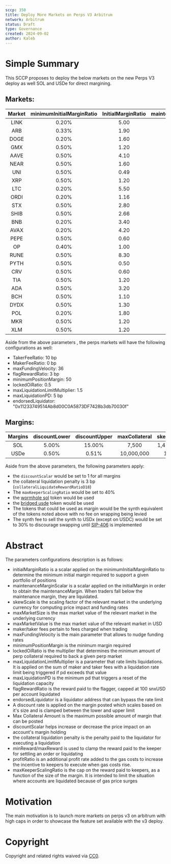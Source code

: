 ```yaml
---
sccp: 350
title: Deploy More Markets on Perps V3 Arbitrum
network: Arbitrum
status: Draft
type: Governance
created: 2024-09-02
author: Kaleb
---
```


# Simple Summary

This SCCP proposes to deploy the below markets on the new Perps V3 deploy as well SOL and USDe for direct margining.

## Markets:

| **Market** | **minimumInitialMarginRatio** | **InitialMarginRatio** | **maintenanceMarginScalar** |   **skewScale**   | **maxMarketSize** | **maxMarketValue** |
|:----------:|:-----------------------------:|:----------------------:|:---------------------------:|:-----------------:|:-----------------:|:------------------:|
|    LINK    |             0.20%             |          5.00          |             0.34            |     3,750,000     |      450,000      |      5,000,000     |
|     ARB    |             0.33%             |          1.90          |             0.38            |     50,000,000    |     6,000,000     |      3,000,000     |
|    DOGE    |             0.20%             |          1.60          |             0.36            |    789,000,000    |     51,000,000    |      5,000,000     |
|     GMX    |             0.50%             |          1.20          |             0.4             |      250,000      |       20,000      |       500,000      |
|    AAVE    |             0.50%             |          4.10          |            0.375            |      180,000      |       50,000      |      3,000,000     |
|    NEAR    |             0.50%             |          1.60          |             0.35            |     8,000,000     |      750,000      |      3,000,000     |
|     UNI    |             0.50%             |          0.49          |             0.31            |     2,250,000     |      500,000      |      3,000,000     |
|     XRP    |             0.50%             |          1.20          |             0.32            |    187,500,000    |     5,000,000     |      1,000,000     |
|     LTC    |             0.20%             |          5.50          |             0.4             |     1,687,500     |       77,000      |      5,000,000     |
|    ORDI    |             0.20%             |          1.16          |             0.38            |      870,000      |      100,000      |      3,000,000     |
|     STX    |             0.50%             |          2.80          |             0.43            |     15,000,000    |      700,000      |      1,000,000     |
|    SHIB    |             0.50%             |          2.66          |             0.32            | 4,000,000,000,000 |  150,000,000,000  |      2,000,000     |
|     BNB    |             0.20%             |          3.40          |             0.37            |      250,000      |       9,500       |      5,000,000     |
|    AVAX    |             0.20%             |          4.20          |             0.36            |     1,250,000     |      225,000      |      5,000,000     |
|    PEPE    |             0.50%             |          0.60          |             0.32            | 8,400,000,000,000 |  660,000,000,000  |      5,000,000     |
|     OP     |             0.40%             |          1.00          |             0.37            |     16,000,000    |     2,000,000     |      3,000,000     |
|    RUNE    |             0.50%             |          8.30          |             0.36            |     4,000,000     |      500,000      |      2,000,000     |
|    PYTH    |             0.50%             |          0.50          |             0.37            |     14,437,500    |     3,700,000     |      1,000,000     |
|     CRV    |             0.50%             |          0.60          |             0.33            |     50,000,000    |     10,000,000    |      3,000,000     |
|     TIA    |             0.50%             |          1.20          |             0.38            |     4,000,000     |      800,000      |      4,000,000     |
|     ADA    |             0.50%             |          3.20          |             0.33            |    150,000,000    |     12,000,000    |      4,000,000     |
|     BCH    |             0.50%             |          1.10          |             0.31            |       84,375      |       15,000      |      5,000,000     |
|    DYDX    |             0.50%             |          1.30          |             0.34            |     18,000,000    |     2,000,000     |      2,000,000     |
|     POL    |             0.20%             |          1.80          |             0.37            |     75,000,000    |     7,500,000     |      3,000,000     |
|     MKR    |             0.50%             |          1.20          |             0.33            |       9,000       |       1,200       |      2,000,000     |
|     XLM    |             0.50%             |          1.20          |             0.37            |    166,500,000    |     11,000,000    |      1,000,000     |

Aside from the above parameters , the perps markets will have the following configurations as well:
- TakerFeeRatio: 10 bp
- MakerFeeRatio: 0 bp
- maxFundingVelocity: 36
- flagRewardRatio: 3 bp
- minimumPositionMargin: 50
- lockedOiRatio: 0.5 
- maxLiquidationLimitMultiplier: 1.5
- maxLiquidationPD: 5 bp
- endorsedLiquidator: "0x11233749514Ab8d00C0A5873DF7428b3db70030f"


## Margins:

| **Margins** | **discountLower** | **discountUpper** | **maxCollateral** | **skewScale** |
|:-----------:|:-----------------:|:-----------------:|:-----------------:|:-------------:|
|     SOL     |       5.00%       |       15.00%      |       7,500       |   1,406,250   |
|     USDe    |       0.50%       |       0.51%       |     10,000,000    |   1 wei       |

Aside from the above parameters, the following parameters apply:
- the `discountScalar` would be set to 1 for all margins 
- the collateral liquidation penalty is 3 bp (`collateralLiquidateRewardRatioD18`)
- The `maxKeeperScalingRatio` would be set to 40%
- the [wormhole sol](https://arbiscan.io/address/0xb74da9fe2f96b9e0a5f4a3cf0b92dd2bec617124) token would be used 
- the [bridged usde](https://arbiscan.io/token/0x5d3a1ff2b6bab83b63cd9ad0787074081a52ef34) token would be used
- The tokens that could be used as margin would be the synth equivalent of the tokens noted above with no fee on wrapping being levied
- The synth fee to sell the synth to USDx (except on USDC) would be set to 30% to discourage swapping until [SIP-406](https://sips.synthetix.io/sips/sip-406/) is implemented

# Abstract

The parameters configurations description is as follows:
- initialMarginRatio is a scalar applied on the minimumInitialMarginRatio to determine the minimum initial margin required to support a given portfolio of positions
- maintenanceMarginScalar is a scalar applied on the initialMargin in order to obtain the maintenanceMargin. When traders fall below the maintenance margin, they are liquidated.
- skewScale is the scaling factor of the relevant market in the underlying currency for computing price impact and funding rates
- maxMarketSize is the max market value of the relevant market in the underlying currency
- maxMarketValue is the max market value of the relevant market in USD
- maker/taker fees pertain to fees charged when trading
- maxFundingVelocity is the main parameter that allows to nudge funding rates
- minimumPositionMargin is the minimum margin required
- lockedOiRatio is the multiplier that determines the minimum amount of perp collateral required to back a given perp market
- maxLiquidationLimitMultiplier is a parameter that rate limits liquidations. It is applied on the sum of maker and taker fees with a liquidation rate limit being triggered if pd exceeds that value
- maxLiquidationPD is the minimum pd that triggers a reset of the liquidation capacity
- flagRewardRatio is the reward paid to the flagger, capped at 100 snxUSD per account liquidated
- endorsedLiquidator is a liquidator address that can bypass the rate limit
- A discount rate is applied on the margin posted which scales based on it's size and is clamped between the lower and upper limit
- Max Collateral Amount is the maximum possible amount of margin that can be posted
- discountScalar helps increase or decrease the price impact on an account's margin holding 
- the collateral liquidation penalty is the penalty paid to the liquidator for executing a liquidation
- minReward/maxReward is used to clamp the reward paid to the keeper for settling an order or liquidating
- profitRatio is an additional profit rate added to the gas costs to increase the incentive to keepers to execute when gas costs rise.
- maxKeeperScalingRatio is the cap on the reward paid to keepers, as a function of the size of the margin. It is intended to limit the situation where accounts are liquidated because of gas price surges


# Motivation

The main motivation is to launch more markets on  perps v3 on arbitrum with high caps in order to showcase the feature set available with the v3 deploy.

# Copyright
Copyright and related rights waived via [CC0](https://creativecommons.org/publicdomain/zero/1.0/).
